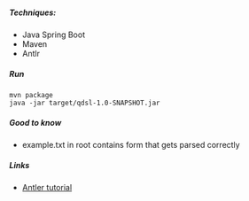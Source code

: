 ##### Techniques:
* Java Spring Boot
* Maven
* Antlr


##### Run
```
mvn package
java -jar target/qdsl-1.0-SNAPSHOT.jar
```

##### Good to know
* example.txt in root contains form that gets parsed correctly


##### Links

* [Antler tutorial](https://tomassetti.me/antlr-mega-tutorial/)



